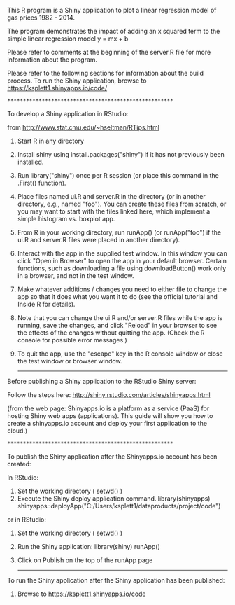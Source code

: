 
This R program is a Shiny application to plot a linear regression model of gas prices 1982 - 2014.

The program demonstrates the impact of adding an x squared term 
to the simple linear regression model y = mx + b

Please refer to comments at the beginning of the server.R file for more information about the program.

Please refer to the following sections for information about the build process. To run the Shiny application, browse to https://ksplett1.shinyapps.io/code/ 
  
    *****************************************************

To develop a Shiny application in RStudio:

from http://www.stat.cmu.edu/~hseltman/RTips.html

1. Start R in any directory
2. Install shiny using install.packages("shiny") if it has not previously been installed.
3. Run library("shiny") once per R session (or place this command in the .First() function).
4. Place files named ui.R and server.R in the directory (or in another directory, e.g., named "foo"). You can create these files from scratch, or you may want to start with the files linked here, which implement a simple histogram vs. boxplot app.
5. From R in your working directory, run runApp() (or runApp("foo") if the ui.R and server.R files were placed in another directory).
6. Interact with the app in the supplied test window. In this window you can click "Open in Browser" to open the app in your default browser. Certain functions, such as downloading a file using downloadButton() work only in a browser, and not in the test window.
7. Make whatever additions / changes you need to either file to change the app so that it does what you want it to do (see the official tutorial and Inside R for details).
8. Note that you can change the ui.R and/or server.R files while the app is running, save the changes, and click "Reload" in your browser to see the effects of the changes without quitting the app. (Check the R console for possible error messages.)
9. To quit the app, use the "escape" key in the R console window or close the test window or browser window.

    *****************************************************

Before publishing a Shiny application to the RStudio Shiny server:

Follow the steps here:
http://shiny.rstudio.com/articles/shinyapps.html

(from the web page: 
Shinyapps.io is a platform as a service (PaaS) for hosting Shiny web apps (applications). This guide will show you how to create a shinyapps.io account and deploy your first application to the cloud.)

    *****************************************************

To publish the Shiny application after the Shinyapps.io account has been created:

In RStudio:
1. Set the working directory  ( setwd() )
2. Execute the Shiny deploy application command.
library(shinyapps)
shinyapps::deployApp("C:/Users/ksplett1/dataproducts/project/code")

or in RStudio:
1. Set the working directory  ( setwd() )
2. Run the Shiny application:
library(shiny)
runApp()
3. Click on Publish on the top of the runApp page

    *****************************************************

To run the Shiny application after the Shiny application has been published:

1. Browse to https://ksplett1.shinyapps.io/code


